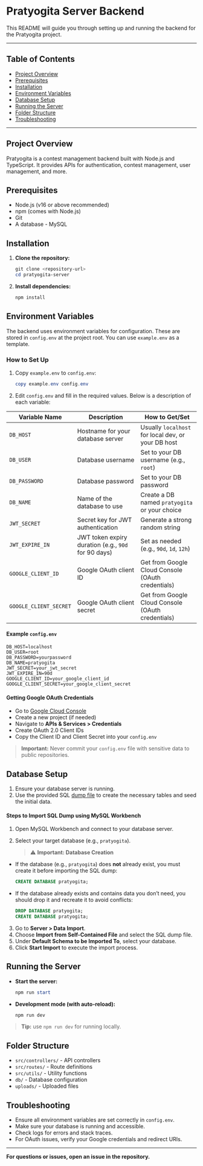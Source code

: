 # Pratyogita Server Backend

This README will guide you through setting up and running the backend for the Pratyogita project.

---

## Table of Contents
- [Project Overview](#project-overview)
- [Prerequisites](#prerequisites)
- [Installation](#installation)
- [Environment Variables](#environment-variables)
- [Database Setup](#database-setup)
- [Running the Server](#running-the-server)
- [Folder Structure](#folder-structure)
- [Troubleshooting](#troubleshooting)

---

## Project Overview
Pratyogita is a contest management backend built with Node.js and TypeScript. It provides APIs for authentication, contest management, user management, and more.

## Prerequisites
- Node.js (v16 or above recommended)
- npm (comes with Node.js)
- Git
- A database - MySQL

## Installation
1. **Clone the repository:**
   ```powershell
   git clone <repository-url>
   cd pratyogita-server
   ```
2. **Install dependencies:**
   ```powershell
   npm install
   ```

## Environment Variables
The backend uses environment variables for configuration. These are stored in `config.env` at the project root. You can use `example.env` as a template.

### How to Set Up
1. Copy `example.env` to `config.env`:
   ```powershell
   copy example.env config.env
   ```
2. Edit `config.env` and fill in the required values. Below is a description of each variable:

| Variable Name          | Description                                               | How to Get/Set                                      |
|-----------------------|-----------------------------------------------------------|-----------------------------------------------------|
| `DB_HOST`             | Hostname for your database server                         | Usually `localhost` for local dev, or your DB host   |
| `DB_USER`             | Database username                                         | Set to your DB username (e.g., `root`)              |
| `DB_PASSWORD`         | Database password                                         | Set to your DB password                             |
| `DB_NAME`             | Name of the database to use                               | Create a DB named `pratyogita` or your choice       |
| `JWT_SECRET`          | Secret key for JWT authentication                         | Generate a strong random string                     |
| `JWT_EXPIRE_IN`       | JWT token expiry duration (e.g., `90d` for 90 days)       | Set as needed (e.g., `90d`, `1d`, `12h`)            |
| `GOOGLE_CLIENT_ID`    | Google OAuth client ID                                    | Get from Google Cloud Console (OAuth credentials)    |
| `GOOGLE_CLIENT_SECRET`| Google OAuth client secret                                | Get from Google Cloud Console (OAuth credentials)    |

#### Example `config.env`
```env
DB_HOST=localhost
DB_USER=root
DB_PASSWORD=yourpassword
DB_NAME=pratyogita
JWT_SECRET=your_jwt_secret
JWT_EXPIRE_IN=90d
GOOGLE_CLIENT_ID=your_google_client_id
GOOGLE_CLIENT_SECRET=your_google_client_secret
```

#### Getting Google OAuth Credentials
- Go to [Google Cloud Console](https://console.cloud.google.com/)
- Create a new project (if needed)
- Navigate to **APIs & Services > Credentials**
- Create OAuth 2.0 Client IDs
- Copy the Client ID and Client Secret into your `config.env`

> **Important:** Never commit your `config.env` file with sensitive data to public repositories.

## Database Setup
1. Ensure your database server is running.
2. Use the provided SQL [dump file](./database/Dump20250918.sql) to create the necessary tables and seed the initial data.

#### Steps to Import SQL Dump using MySQL Workbench
1. Open MySQL Workbench and connect to your database server.
2. Select your target database (e.g., `pratyogita`).

    >⚠️ **Important: Database Creation**
- If the database (e.g., `pratyogita`) does **not** already exist, you must create it before importing the SQL dump:  
  ```sql
  CREATE DATABASE pratyogita;
  ```
- If the database already exists and contains data you don’t need, you should drop it and recreate it to avoid conflicts:
  ```sql
  DROP DATABASE pratyogita;
  CREATE DATABASE pratyogita;
  ```
3. Go to **Server > Data Import**.
4. Choose **Import from Self-Contained File** and select the SQL dump file.
5. Under **Default Schema to be Imported To**, select your database.
6. Click **Start Import** to execute the import process.


## Running the Server
- **Start the server:**
  ```powershell
  npm run start
  ```
- **Development mode (with auto-reload):**
  ```powershell
  npm run dev
  ```

> **Tip:** use `npm run dev` for running locally.

## Folder Structure
- `src/controllers/` - API controllers
- `src/routes/` - Route definitions
- `src/utils/` - Utility functions
- `db/` - Database configuration
- `uploads/` - Uploaded files

## Troubleshooting
- Ensure all environment variables are set correctly in `config.env`.
- Make sure your database is running and accessible.
- Check logs for errors and stack traces.
- For OAuth issues, verify your Google credentials and redirect URIs.

---

**For questions or issues, open an issue in the repository.**
